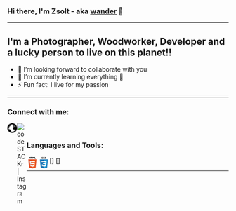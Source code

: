 ### Hi there, I'm Zsolt - aka [wander][website] 👋 

---

## I'm a Photographer, Woodworker, Developer and a lucky person to live on this planet!!

- 👯 I’m looking forward to collaborate with you
- 🌱 I’m currently learning everything 🤣
- ⚡ Fun fact: I live for my passion

---

### Connect with me:

[<img align="left" alt="codeSTACKr.com" width="22px" src="https://raw.githubusercontent.com/iconic/open-iconic/master/svg/globe.svg" />][website]
[<img align="left" alt="codeSTACKr | Instagram" width="22px" src="https://cdn.jsdelivr.net/npm/simple-icons@v3/icons/instagram.svg" />][instagram]



<br />

### Languages and Tools:

[<img align="left" alt="HTML5" width="26px" src="https://raw.githubusercontent.com/github/explore/80688e429a7d4ef2fca1e82350fe8e3517d3494d/topics/html/html.png" />]
[<img align="left" alt="CSS3" width="26px" src="https://raw.githubusercontent.com/github/explore/80688e429a7d4ef2fca1e82350fe8e3517d3494d/topics/css/css.png" />]
<br />


---



[website]: https://wanderlustontheroad.com
[instagram]: https://instagram.com/wanderlustontheroad
